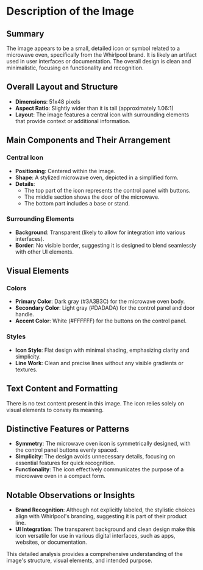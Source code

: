 # Description of the Image

## Summary
The image appears to be a small, detailed icon or symbol related to a microwave oven, specifically from the Whirlpool brand. It is likely an artifact used in user interfaces or documentation. The overall design is clean and minimalistic, focusing on functionality and recognition.

## Overall Layout and Structure
- **Dimensions**: 51x48 pixels
- **Aspect Ratio**: Slightly wider than it is tall (approximately 1.06:1)
- **Layout**: The image features a central icon with surrounding elements that provide context or additional information.

## Main Components and Their Arrangement

### Central Icon
- **Positioning**: Centered within the image.
- **Shape**: A stylized microwave oven, depicted in a simplified form.
- **Details**:
  - The top part of the icon represents the control panel with buttons.
  - The middle section shows the door of the microwave.
  - The bottom part includes a base or stand.

### Surrounding Elements
- **Background**: Transparent (likely to allow for integration into various interfaces).
- **Border**: No visible border, suggesting it is designed to blend seamlessly with other UI elements.

## Visual Elements

### Colors
- **Primary Color**: Dark gray (#3A3B3C) for the microwave oven body.
- **Secondary Color**: Light gray (#DADADA) for the control panel and door handle.
- **Accent Color**: White (#FFFFFF) for the buttons on the control panel.

### Styles
- **Icon Style**: Flat design with minimal shading, emphasizing clarity and simplicity.
- **Line Work**: Clean and precise lines without any visible gradients or textures.

## Text Content and Formatting

There is no text content present in this image. The icon relies solely on visual elements to convey its meaning.

## Distinctive Features or Patterns
- **Symmetry**: The microwave oven icon is symmetrically designed, with the control panel buttons evenly spaced.
- **Simplicity**: The design avoids unnecessary details, focusing on essential features for quick recognition.
- **Functionality**: The icon effectively communicates the purpose of a microwave oven in a compact form.

## Notable Observations or Insights
- **Brand Recognition**: Although not explicitly labeled, the stylistic choices align with Whirlpool's branding, suggesting it is part of their product line.
- **UI Integration**: The transparent background and clean design make this icon versatile for use in various digital interfaces, such as apps, websites, or documentation.

This detailed analysis provides a comprehensive understanding of the image's structure, visual elements, and intended purpose.